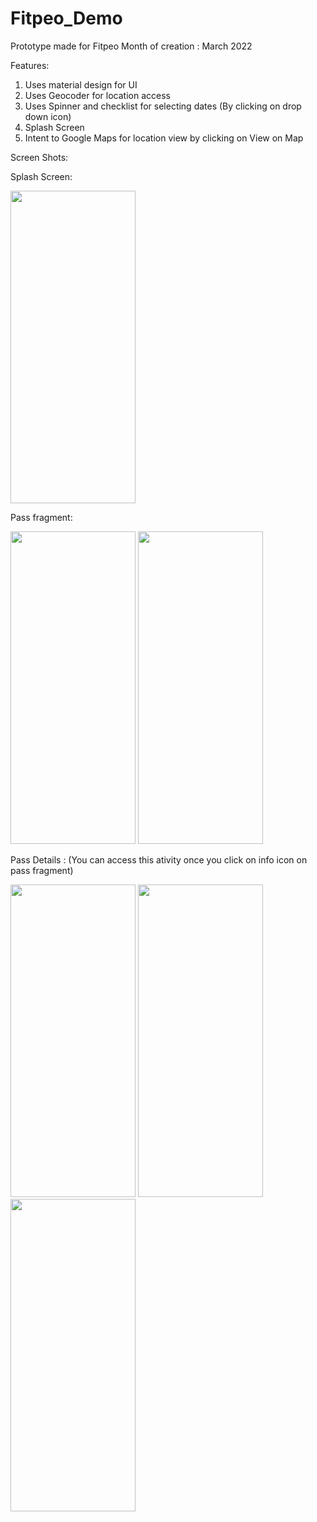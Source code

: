 # Fitpeo_Demo
Prototype made for Fitpeo 
Month of creation : March 2022

Features:

1. Uses material design for UI
2. Uses Geocoder for location access
3. Uses Spinner and checklist for selecting dates (By clicking on drop down icon)
4. Splash Screen
5. Intent to Google Maps for location view by clicking on View on Map

Screen Shots:

Splash Screen:

<img src="https://user-images.githubusercontent.com/90499826/157273902-48d90e87-8ece-4412-9e68-2ae8e62c96e1.jpeg" width="200" height="500">


Pass fragment:

<img src="https://user-images.githubusercontent.com/90499826/157273743-57b884be-2232-4b90-9193-c7d3a399bdfd.jpeg" width="200" height="500">



<img src="https://user-images.githubusercontent.com/90499826/157273946-814c37ac-431d-4323-9ec1-fac267af6b97.jpeg" width="200" height="500">

Pass Details : (You can access this ativity once you click on info icon on pass fragment)


<img src="https://user-images.githubusercontent.com/90499826/157273992-842c343a-bdeb-45bd-ada9-fa9226dc665a.jpeg" width="200" height="500">


<img src="https://user-images.githubusercontent.com/90499826/157274028-7a037a68-3b64-4fb3-84dc-06fc0ab76d2e.jpeg" width="200" height="500">


<img src="https://user-images.githubusercontent.com/90499826/157274054-00573c40-8c4e-47c1-b83d-f7eb79a511ce.jpeg" width="200" height="500">



